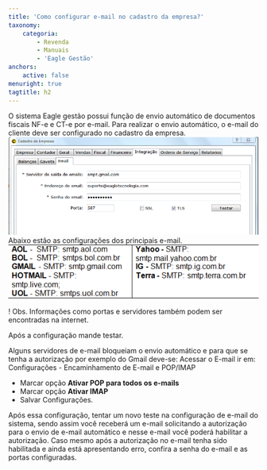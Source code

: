 ```yaml
---
title: 'Como configurar e-mail no cadastro da empresa?'
taxonomy:
    categoria:
        - Revenda
        - Manuais
        - 'Eagle Gestão'
anchors:
    active: false
menuright: true
tagtitle: h2
---
```


O sistema Eagle gestão possui função de envio automático de documentos fiscais NF-e e CT-e por e-mail.  Para realizar o envio automático, o e-mail do cliente deve ser configurado no cadastro da empresa. 
![Tela de configuração de e-mail](email1.png)
Abaixo estão as configurações dos principais e-mail.
![](imail2.png)

! Obs. Informações como portas e servidores também podem ser encontradas na internet. 

Após a configuração mande testar.

Alguns servidores de e-mail bloqueiam o envio automático e para que se tenha a autorização por exemplo do Gmail deve-se:
Acessar o E-mail ir em: Configurações - Encaminhamento de E-mail e POP/IMAP  
* Marcar opção **Ativar POP para todos os e-mails**
* Marcar opção **Ativar IMAP**
* Salvar Configurações.

Após essa configuração, tentar um novo teste na configuração de e-mail do sistema, sendo assim você receberá um e-mail solicitando a autorização para o envio de e-mail automático e nesse e-mail você poderá habilitar a autorização. 
Caso mesmo após a autorização no e-mail tenha sido habilitada e ainda está apresentando erro, confira a senha do e-mail e as portas configuradas.
